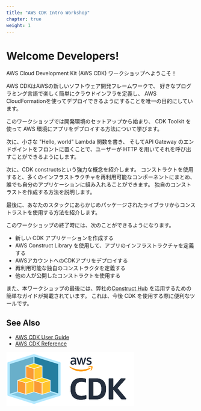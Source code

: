 ```yaml
---
title: "AWS CDK Intro Workshop"
chapter: true
weight: 1
---
```


# Welcome Developers!

AWS Cloud Development Kit (AWS CDK) ワークショップへようこそ！

AWS CDKはAWSの新しいソフトウェア開発フレームワークで、
好きなプログラミング言語で楽しく簡単にクラウドインフラを定義し、
AWS CloudFormationを使ってデプロイできるようにすることを唯一の目的にしています。

このワークショップでは開発環境のセットアップから始まり、
CDK Toolkit を使って AWS 環境にアプリをデプロイする方法について学びます。

次に、小さな "Hello, world" Lambda 関数を書き、
そしてAPI Gateway のエンドポイントをフロントに置くことで、ユーザーが HTTP を用いてそれを呼び出すことができるようにします。

次に、CDK constructsという強力な概念を紹介します。
コンストラクトを使用すると、多くのインフラストラクチャを再利用可能なコンポーネントにまとめ、誰でも自分のアプリケーションに組み入れることができます。
独自のコンストラストを作成する方法を説明します。

最後に、あなたのスタックにあらかじめパッケージされたライブラリからコンストラストを使用する方法を紹介します。

このワークショップの終了時には、次のことができるようになります。

- 新しい CDK アプリケーションを作成する
- AWS Construct Library を使用して、アプリのインフラストラクチャを定義する
- AWSアカウントへのCDKアプリをデプロイする
- 再利用可能な独自のコンストラクタを定義する
- 他の人が公開したコンストラクトを使用する

また、本ワークショップの最後には、弊社の[Construct Hub](./60-construct-hub.html) を活用するための簡単なガイドが掲載されています。
これは、今後 CDK を使用する際に便利なツールです。

## See Also

- [AWS CDK User Guide](https://docs.aws.amazon.com/CDK/latest/userguide)
- [AWS CDK Reference](https://docs.aws.amazon.com/cdk/api/v2/docs/aws-construct-library.html)

![](images/cdk-logo.png)
